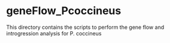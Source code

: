 # geneFlow_Pcoccineus

This directory contains the scripts to perform the gene flow  and introgression analysis for P. coccineus

